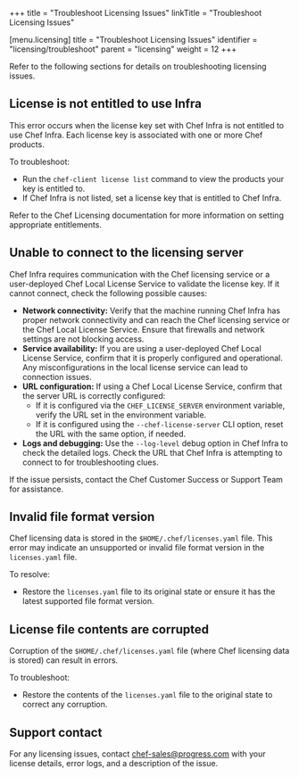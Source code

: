 +++
title = "Troubleshoot Licensing Issues"
linkTitle = "Troubleshoot Licensing Issues"

[menu.licensing]
title = "Troubleshoot Licensing Issues"
identifier = "licensing/troubleshoot"
parent = "licensing"
weight = 12
+++

Refer to the following sections for details on troubleshooting licensing issues.

## License is not entitled to use Infra

This error occurs when the license key set with Chef Infra is not entitled to use Chef Infra. Each license key is associated with one or more Chef products.

To troubleshoot:
- Run the `chef-client license list` command to view the products your key is entitled to.
- If Chef Infra is not listed, set a license key that is entitled to Chef Infra.

Refer to the Chef Licensing documentation for more information on setting appropriate entitlements.

## Unable to connect to the licensing server

Chef Infra requires communication with the Chef licensing service or a user-deployed Chef Local License Service to validate the license key. If it cannot connect, check the following possible causes:

- **Network connectivity:** Verify that the machine running Chef Infra has proper network connectivity and can reach the Chef licensing service or the Chef Local License Service. Ensure that firewalls and network settings are not blocking access.
- **Service availability:** If you are using a user-deployed Chef Local License Service, confirm that it is properly configured and operational. Any misconfigurations in the local license service can lead to connection issues.
- **URL configuration:** If using a Chef Local License Service, confirm that the server URL is correctly configured:
  - If it is configured via the `CHEF_LICENSE_SERVER` environment variable, verify the URL set in the environment variable.
  - If it is configured using the `--chef-license-server` CLI option, reset the URL with the same option, if needed.
- **Logs and debugging:** Use the `--log-level` debug option in Chef Infra to check the detailed logs. Check the URL that Chef Infra is attempting to connect to for troubleshooting clues.

If the issue persists, contact the Chef Customer Success or Support Team for assistance.

## Invalid file format version

Chef licensing data is stored in the `$HOME/.chef/licenses.yaml` file. This error may indicate an unsupported or invalid file format version in the `licenses.yaml` file.

To resolve:

- Restore the `licenses.yaml` file to its original state or ensure it has the latest supported file format version.

## License file contents are corrupted

Corruption of the `$HOME/.chef/licenses.yaml` file (where Chef licensing data is stored) can result in errors.

To troubleshoot:

- Restore the contents of the `licenses.yaml` file to the original state to correct any corruption.

## Support contact

For any licensing issues, contact [chef-sales@progress.com](mailto:chef-sales@progress.com) with your license details, error logs, and a description of the issue.
